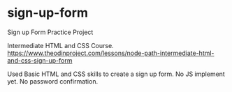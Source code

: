 # sign-up-form
Sign up Form Practice Project 

Intermediate HTML and CSS Course.
https://www.theodinproject.com/lessons/node-path-intermediate-html-and-css-sign-up-form

Used Basic HTML and CSS skills to create a sign up form.
No JS implement yet.
No password confirmation.
